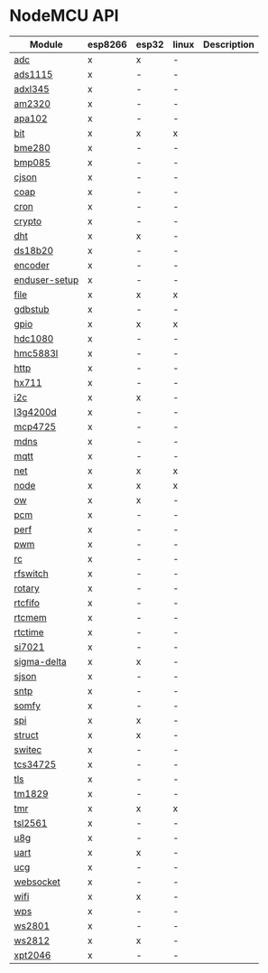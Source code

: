 # NodeMCU API
| Module | esp8266 | esp32 | linux | Description |
| --- | --- | --- | --- | -- |
| [adc](handbook/en/modules/adc.md) |x | x | - | 
| [ads1115](handbook/en/modules/ads1115.md) |x | - | - | 
| [adxl345](handbook/en/modules/adxl345.md) |x | - | - | 
| [am2320](handbook/en/modules/am2320.md) |x | - | - | 
| [apa102](handbook/en/modules/apa102.md) |x | - | - | 
| [bit](handbook/en/modules/bit.md) |x | x | x | 
| [bme280](handbook/en/modules/bme280.md) |x | - | - | 
| [bmp085](handbook/en/modules/bmp085.md) |x | - | - | 
| [cjson](handbook/en/modules/cjson.md) |x | - | - | 
| [coap](handbook/en/modules/coap.md) |x | - | - | 
| [cron](handbook/en/modules/cron.md) |x | - | - | 
| [crypto](handbook/en/modules/crypto.md) |x | - | - | 
| [dht](handbook/en/modules/dht.md) |x | x | - | 
| [ds18b20](handbook/en/modules/ds18b20.md) |x | - | - | 
| [encoder](handbook/en/modules/encoder.md) |x | - | - | 
| [enduser-setup](handbook/en/modules/enduser-setup.md) |x | - | - | 
| [file](handbook/en/modules/file.md) |x | x | x | 
| [gdbstub](handbook/en/modules/gdbstub.md) |x | - | - | 
| [gpio](handbook/en/modules/gpio.md) |x | x | x | 
| [hdc1080](handbook/en/modules/hdc1080.md) |x | - | - | 
| [hmc5883l](handbook/en/modules/hmc5883l.md) |x | - | - | 
| [http](handbook/en/modules/http.md) |x | - | - | 
| [hx711](handbook/en/modules/hx711.md) |x | - | - | 
| [i2c](handbook/en/modules/i2c.md) |x | x | - | 
| [l3g4200d](handbook/en/modules/l3g4200d.md) |x | - | - | 
| [mcp4725](handbook/en/modules/mcp4725.md) |x | - | - | 
| [mdns](handbook/en/modules/mdns.md) |x | - | - | 
| [mqtt](handbook/en/modules/mqtt.md) |x | - | - | 
| [net](handbook/en/modules/net.md) |x | x | x | 
| [node](handbook/en/modules/node.md) |x | x | x | 
| [ow](handbook/en/modules/ow.md) |x | x | - | 
| [pcm](handbook/en/modules/pcm.md) |x | - | - | 
| [perf](handbook/en/modules/perf.md) |x | - | - | 
| [pwm](handbook/en/modules/pwm.md) |x | - | - | 
| [rc](handbook/en/modules/rc.md) |x | - | - | 
| [rfswitch](handbook/en/modules/rfswitch.md) |x | - | - | 
| [rotary](handbook/en/modules/rotary.md) |x | - | - | 
| [rtcfifo](handbook/en/modules/rtcfifo.md) |x | - | - | 
| [rtcmem](handbook/en/modules/rtcmem.md) |x | - | - | 
| [rtctime](handbook/en/modules/rtctime.md) |x | - | - | 
| [si7021](handbook/en/modules/si7021.md) |x | - | - | 
| [sigma-delta](handbook/en/modules/sigma-delta.md) |x | x | - | 
| [sjson](handbook/en/modules/sjson.md) |x | - | - | 
| [sntp](handbook/en/modules/sntp.md) |x | - | - | 
| [somfy](handbook/en/modules/somfy.md) |x | - | - | 
| [spi](handbook/en/modules/spi.md) |x | x | - | 
| [struct](handbook/en/modules/struct.md) |x | x | - | 
| [switec](handbook/en/modules/switec.md) |x | - | - | 
| [tcs34725](handbook/en/modules/tcs34725.md) |x | - | - | 
| [tls](handbook/en/modules/tls.md) |x | - | - | 
| [tm1829](handbook/en/modules/tm1829.md) |x | - | - | 
| [tmr](handbook/en/modules/tmr.md) |x | x | x | 
| [tsl2561](handbook/en/modules/tsl2561.md) |x | - | - | 
| [u8g](handbook/en/modules/u8g.md) |x | - | - | 
| [uart](handbook/en/modules/uart.md) |x | x | - | 
| [ucg](handbook/en/modules/ucg.md) |x | - | - | 
| [websocket](handbook/en/modules/websocket.md) |x | - | - | 
| [wifi](handbook/en/modules/wifi.md) |x | x | - | 
| [wps](handbook/en/modules/wps.md) |x | - | - | 
| [ws2801](handbook/en/modules/ws2801.md) |x | - | - | 
| [ws2812](handbook/en/modules/ws2812.md) |x | x | - | 
| [xpt2046](handbook/en/modules/xpt2046.md) |x | - | - | 
